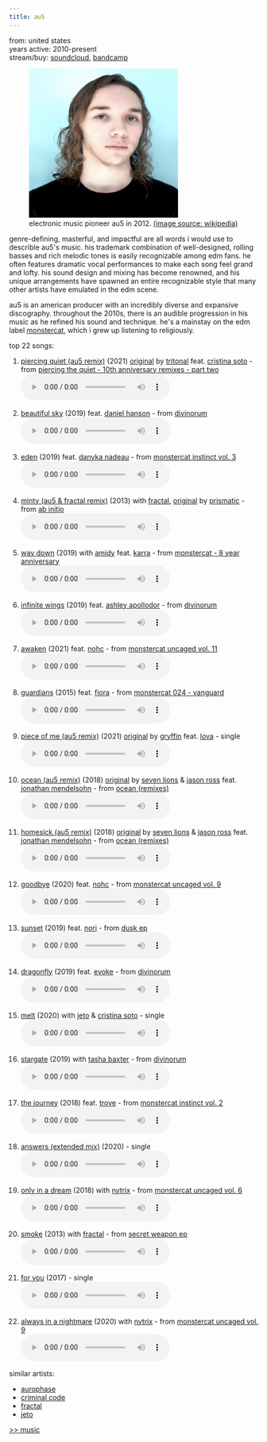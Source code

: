 ```yaml
---
title: au5
---
```

<meta name="robots" content="noindex, nofollow, noarchive">

from: united states<br>
years active: 2010-present<br>
stream/buy: [soundcloud](https://soundcloud.com/au5), [bandcamp](https://au5music.bandcamp.com/)

<figure>
  <img id="au5" src="/images/music/artistimg/au5.png" width="300" height="300" margin-left="20px">
  <figcaption text-align="center">electronic music pioneer au5 in 2012. <a href="https://en.wikipedia.org/wiki/Au5#/media/File:Au5_-_Austin_Collins.jpg">(image source: wikipedia)</a></figcaption>
</figure>

genre-defining, masterful, and impactful are all words i would use to describle au5's music. his trademark combination of well-designed, rolling basses and rich melodic tones is easily recognizable among edm fans. he often features dramatic vocal performances to make each song feel grand and lofty. his sound design and mixing has become renowned, and his unique arrangements have spawned an entire recognizable style that many other artists have emulated in the edm scene.

au5 is an american producer with an incredibly diverse and expansive discography. throughout the 2010s, there is an audible progression in his music as he refined his sound and technique. he's a mainstay on the edm label [monstercat](https://www.youtube.com/c/Monstercat), which i grew up listening to religiously.

top 22 songs:

1. [piercing quiet (au5 remix)](https://soundcloud.com/tritonalmusic/piercing-quiet-au5-remix-feat) (2021) [original](https://soundcloud.com/tritonalmusic/tritonal-feat-soto-piercing-1) by [tritonal](https://soundcloud.com/tritonalmusic) feat. [cristina soto](https://soundcloud.com/thesotosinger) - from [piercing the quiet - 10th anniversary remixes - part two](https://soundcloud.com/tritonalmusic/sets/piercing-the-quiet-10th-1)<br>
<audio controls src="/images/music/au5_piercingquiet.mp3"></audio>

2. [beautiful sky](https://soundcloud.com/au5/au5-beautiful-sky) (2019) feat. [daniel hanson](https://soundcloud.com/danielhansonmusic) - from [divinorum](https://au5music.bandcamp.com/album/divinorum-lp-2)<br>
<audio controls src="/images/music/au5_beautifulsky.mp3"></audio>

3. [eden](https://soundcloud.com/monstercat/au5-eden-feat-danyka-nadeau) (2019) feat. [danyka nadeau](https://soundcloud.com/danykanadeau) - from [monstercat instinct vol. 3](https://soundcloud.com/monstercat/sets/monstercat-instinct-vol-3)<br>
<audio controls src="/images/music/au5_eden.mp3"></audio>

4. [minty (au5 & fractal remix)](https://soundcloud.com/prismatictunes/minty-au5-fractal-remix) (2013) with [fractal](/music/fractal), [original](https://soundcloud.com/prismatictunes/mintyoriginalmix) by [prismatic](https://soundcloud.com/prismatictunes) - from [ab initio](https://www.discogs.com/release/5620815-Prismatic-Ab-Initio) <br>
<audio controls src="/images/music/au5_minty.mp3"></audio>

5. [way down](https://soundcloud.com/monstercat/au5-amidy-way-down-feat-karra) (2019) with [amidy](https://soundcloud.com/amidymusic) feat. [karra](https://soundcloud.com/iamkarramusic) - from [monstercat - 8 year anniversary](https://soundcloud.com/monstercat/sets/monstercat-8-year-anniversary)<br>
<audio controls src="/images/music/au5_waydown.mp3"></audio>

6. [infinite wings](https://soundcloud.com/au5/infinitewings) (2019) feat. [ashley apollodor](https://soundcloud.com/ashleyapollodor) - from [divinorum](https://au5music.bandcamp.com/album/divinorum-lp-2)<br>
<audio controls src="/images/music/au5_infinitewings.mp3"></audio>

7. [awaken](https://soundcloud.com/monstercat/au5-awaken-feat-nohc) (2021) feat. [nohc](https://soundcloud.com/nohcmusic) - from [monstercat uncaged vol. 11](https://soundcloud.com/monstercat/sets/monstercat-uncaged-vol-11)<br>
<audio controls src="/images/music/au5_awaken.mp3"></audio>

8. [guardians](https://soundcloud.com/au5/au5-guardians-feat-fiora) (2015) feat. [fiora](https://soundcloud.com/fiora) - from [monstercat 024 - vanguard](https://soundcloud.com/monstercat/sets/monstercat-024-vanguard)<br>
<audio controls src="/images/music/au5_guardians.mp3"></audio>

9. [piece of me (au5 remix)](https://soundcloud.com/gryffinofficial/gryffin-piece-of-me-au5-remix) (2021) [original](https://soundcloud.com/gryffinofficial/gryffin-lova-piece-of-me) by [gryffin](https://soundcloud.com/gryffinofficial) feat. [lova](https://soundcloud.com/lova44785) - single<br>
<audio controls src="/images/music/au5_pieceofme.mp3"></audio>

10. [ocean (au5 remix)](https://soundcloud.com/au5/seven-lions-jason-ross-feat-jonathan-mendelsohn-ocean-au5-remix) (2018) [original](https://soundcloud.com/seven-lions/seven-lions-jason-ross-ocean-feat-jonathan-mendelsohn-1) by [seven lions](https://soundcloud.com/seven-lions) & [jason ross](https://soundcloud.com/jasonrossofficial) feat. [jonathan mendelsohn](https://soundcloud.com/jonathanmendelsohn) - from [ocean (remixes)](https://soundcloud.com/seven-lions/sets/ocean-remixes)<br>
<audio controls src="/images/music/au5_ocean.mp3"></audio>

11. [homesick (au5 remix)](https://soundcloud.com/mitis/homesick-au5remix) (2018) [original](https://soundcloud.com/seven-lions/seven-lions-jason-ross-ocean-feat-jonathan-mendelsohn-1) by [seven lions](https://soundcloud.com/seven-lions) & [jason ross](https://soundcloud.com/jasonrossofficial) feat. [jonathan mendelsohn](https://soundcloud.com/jonathanmendelsohn) - from [ocean (remixes)](https://soundcloud.com/seven-lions/sets/ocean-remixes)<br>
<audio controls src="/images/music/au5_homesick.mp3"></audio>

12. [goodbye](https://soundcloud.com/monstercat/au5-goodbye-feat-nohc) (2020) feat. [nohc](https://soundcloud.com/nohcmusic) - from [monstercat uncaged vol. 9](https://soundcloud.com/monstercat/sets/monstercat-uncaged-vol-9)<br>
<audio controls src="/images/music/au5_goodbye.mp3"></audio>

13. [sunset](https://soundcloud.com/au5/sunset) (2019) feat. [nori](https://soundcloud.com/norielle) - from [dusk ep](https://au5music.bandcamp.com/album/dusk-ep-feat-nori)<br>
<audio controls src="/images/music/au5_sunset.mp3"></audio>

14. [dragonfly](https://soundcloud.com/au5/4-au5-dragonfly-ft-evoke-dancing-astronaut-premiere) (2019) feat. [evoke](https://soundcloud.com/aldengroves) - from [divinorum](https://au5music.bandcamp.com/album/divinorum-lp-2)<br>
<audio controls src="/images/music/au5_dragonfly.mp3"></audio>

15. [melt](https://soundcloud.com/au5/au5-jeto-cristina-soto-melt-original) (2020) with [jeto](/music/jeto) & [cristina soto](https://soundcloud.com/thesotosinger) - single<br>
<audio controls src="/images/music/au5_melt.mp3"></audio>

16. [stargate](https://soundcloud.com/au5/stargate) (2019) with [tasha baxter](https://soundcloud.com/tashabaxtersa) - from [divinorum](https://au5music.bandcamp.com/album/divinorum-lp-2)<br>
<audio controls src="/images/music/au5_stargate.mp3"></audio>

17. [the journey](https://soundcloud.com/monstercat/au5-the-journey-feat-trove) (2018) feat. [trove](https://soundcloud.com/listentotroves) - from [monstercat instinct vol. 2](https://soundcloud.com/monstercat/sets/monstercat-instinct-vol-2)<br>
<audio controls src="/images/music/au5_thejourney.mp3"></audio>

18. [answers (extended mix)](https://open.spotify.com/album/6KE4JWmPGAOGvmcjwHSsIs) (2020) - single<br>
<audio controls src="/images/music/au5_answers.mp3"></audio>

19. [only in a dream](https://soundcloud.com/monstercat/au5-nytrix-only-in-a-dream) (2018) with [nytrix](https://soundcloud.com/nytrixmusic) - from [monstercat uncaged vol. 6](https://soundcloud.com/monstercat/sets/monstercat-uncaged-vol-6)<br>
<audio controls src="/images/music/au5_onlyinadream.mp3"></audio>

20. [smoke](https://soundcloud.com/officialfractal/au5-fractal-smoke) (2013) with [fractal](/music/fractal) - from [secret weapon ep](https://soundcloud.com/au5/sets/secret-weapon-ep)<br>
<audio controls src="/images/music/au5_smoke.mp3"></audio>

21. [for you](https://soundcloud.com/au5/for-you) (2017) - single<br>
<audio controls src="/images/music/au5_foryou.mp3"></audio>

22. [always in a nightmare](https://soundcloud.com/monstercat/au5-nytrix-always-in-a-nightmare) (2020) with [nytrix](https://soundcloud.com/nytrixmusic) - from [monstercat uncaged vol. 9](https://soundcloud.com/monstercat/sets/monstercat-uncaged-vol-9)<br>
<audio controls src="/images/music/au5_alwaysinanightmare.mp3"></audio>

similar artists:
- [aurophase](/music/aurophase)
- [criminal code](/music/criminal-code)
- [fractal](/music/fractal)
- [jeto](/music/jeto)

<a href="/media/music#au5">&gt;&gt; music</a>